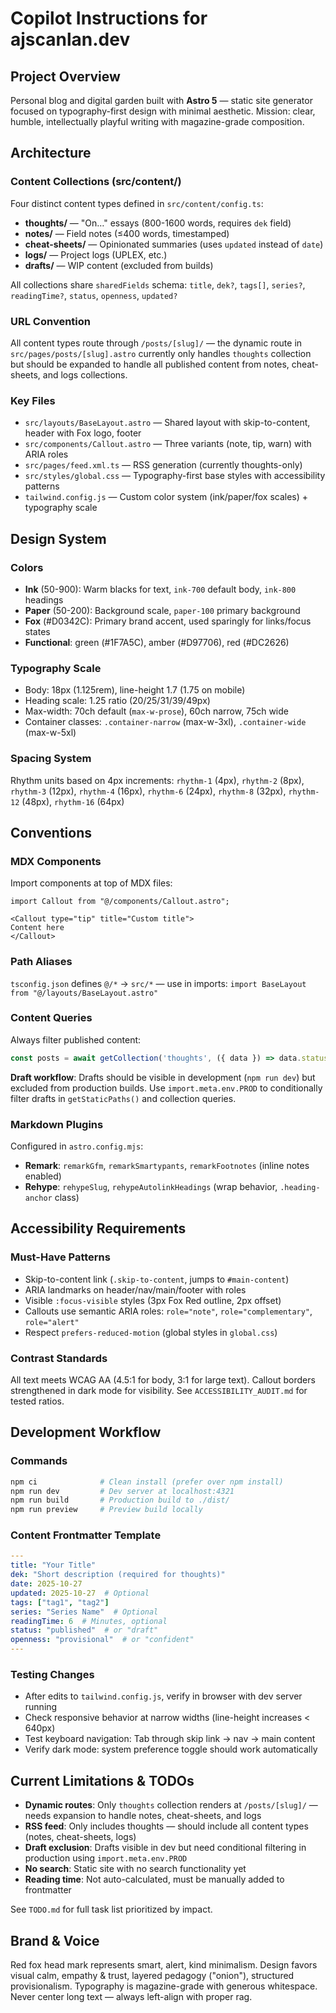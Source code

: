 # Copilot Instructions for ajscanlan.dev

## Project Overview
Personal blog and digital garden built with **Astro 5** — static site generator focused on typography-first design with minimal aesthetic. Mission: clear, humble, intellectually playful writing with magazine-grade composition.

## Architecture

### Content Collections (src/content/)
Four distinct content types defined in `src/content/config.ts`:
- **thoughts/** — "On…" essays (800-1600 words, requires `dek` field)
- **notes/** — Field notes (≤400 words, timestamped)
- **cheat-sheets/** — Opinionated summaries (uses `updated` instead of `date`)
- **logs/** — Project logs (UPLEX, etc.)
- **drafts/** — WIP content (excluded from builds)

All collections share `sharedFields` schema: `title`, `dek?`, `tags[]`, `series?`, `readingTime?`, `status`, `openness`, `updated?`

### URL Convention
All content types route through `/posts/[slug]/` — the dynamic route in `src/pages/posts/[slug].astro` currently only handles `thoughts` collection but should be expanded to handle all published content from notes, cheat-sheets, and logs collections.

### Key Files
- `src/layouts/BaseLayout.astro` — Shared layout with skip-to-content, header with Fox logo, footer
- `src/components/Callout.astro` — Three variants (note, tip, warn) with ARIA roles
- `src/pages/feed.xml.ts` — RSS generation (currently thoughts-only)
- `src/styles/global.css` — Typography-first base styles with accessibility patterns
- `tailwind.config.js` — Custom color system (ink/paper/fox scales) + typography scale

## Design System

### Colors
- **Ink** (50-900): Warm blacks for text, `ink-700` default body, `ink-800` headings
- **Paper** (50-200): Background scale, `paper-100` primary background  
- **Fox** (#D0342C): Primary brand accent, used sparingly for links/focus states
- **Functional**: green (#1F7A5C), amber (#D97706), red (#DC2626)

### Typography Scale
- Body: 18px (1.125rem), line-height 1.7 (1.75 on mobile)
- Heading scale: 1.25 ratio (20/25/31/39/49px)
- Max-width: 70ch default (`max-w-prose`), 60ch narrow, 75ch wide
- Container classes: `.container-narrow` (max-w-3xl), `.container-wide` (max-w-5xl)

### Spacing System
Rhythm units based on 4px increments: `rhythm-1` (4px), `rhythm-2` (8px), `rhythm-3` (12px), `rhythm-4` (16px), `rhythm-6` (24px), `rhythm-8` (32px), `rhythm-12` (48px), `rhythm-16` (64px)

## Conventions

### MDX Components
Import components at top of MDX files:
```mdx
import Callout from "@/components/Callout.astro";

<Callout type="tip" title="Custom title">
Content here
</Callout>
```

### Path Aliases
`tsconfig.json` defines `@/*` → `src/*` — use in imports: `import BaseLayout from "@/layouts/BaseLayout.astro"`

### Content Queries
Always filter published content:
```typescript
const posts = await getCollection('thoughts', ({ data }) => data.status === 'published');
```

**Draft workflow**: Drafts should be visible in development (`npm run dev`) but excluded from production builds. Use `import.meta.env.PROD` to conditionally filter drafts in `getStaticPaths()` and collection queries.

### Markdown Plugins
Configured in `astro.config.mjs`:
- **Remark**: `remarkGfm`, `remarkSmartypants`, `remarkFootnotes` (inline notes enabled)
- **Rehype**: `rehypeSlug`, `rehypeAutolinkHeadings` (wrap behavior, `.heading-anchor` class)

## Accessibility Requirements

### Must-Have Patterns
- Skip-to-content link (`.skip-to-content`, jumps to `#main-content`)
- ARIA landmarks on header/nav/main/footer with roles
- Visible `:focus-visible` styles (3px Fox Red outline, 2px offset)
- Callouts use semantic ARIA roles: `role="note"`, `role="complementary"`, `role="alert"`
- Respect `prefers-reduced-motion` (global styles in `global.css`)

### Contrast Standards
All text meets WCAG AA (4.5:1 for body, 3:1 for large text). Callout borders strengthened in dark mode for visibility. See `ACCESSIBILITY_AUDIT.md` for tested ratios.

## Development Workflow

### Commands
```bash
npm ci              # Clean install (prefer over npm install)
npm run dev         # Dev server at localhost:4321
npm run build       # Production build to ./dist/
npm run preview     # Preview build locally
```

### Content Frontmatter Template
```yaml
---
title: "Your Title"
dek: "Short description (required for thoughts)"
date: 2025-10-27
updated: 2025-10-27  # Optional
tags: ["tag1", "tag2"]
series: "Series Name"  # Optional
readingTime: 6  # Minutes, optional
status: "published"  # or "draft"
openness: "provisional"  # or "confident"
---
```

### Testing Changes
- After edits to `tailwind.config.js`, verify in browser with dev server running
- Check responsive behavior at narrow widths (line-height increases < 640px)
- Test keyboard navigation: Tab through skip link → nav → main content
- Verify dark mode: system preference toggle should work automatically

## Current Limitations & TODOs

- **Dynamic routes**: Only `thoughts` collection renders at `/posts/[slug]/` — needs expansion to handle notes, cheat-sheets, and logs
- **RSS feed**: Only includes thoughts — should include all content types (notes, cheat-sheets, logs)
- **Draft exclusion**: Drafts visible in dev but need conditional filtering in production using `import.meta.env.PROD`
- **No search**: Static site with no search functionality yet
- **Reading time**: Not auto-calculated, must be manually added to frontmatter

See `TODO.md` for full task list prioritized by impact.

## Brand & Voice

Red fox head mark represents smart, alert, kind minimalism. Design favors visual calm, empathy & trust, layered pedagogy ("onion"), structured provisionalism. Typography is magazine-grade with generous whitespace. Never center long text — always left-align with proper rag.
